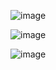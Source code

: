 ![image](https://github.com/user-attachments/assets/b18ee847-8bc3-449c-bc14-9ebd0b510a00)

![image](https://github.com/user-attachments/assets/ed7093b6-6e5c-4166-a637-26217c742d7e)

![image](https://github.com/user-attachments/assets/c2a5b9f3-6433-44e4-8369-fa3f4cba80d8)
